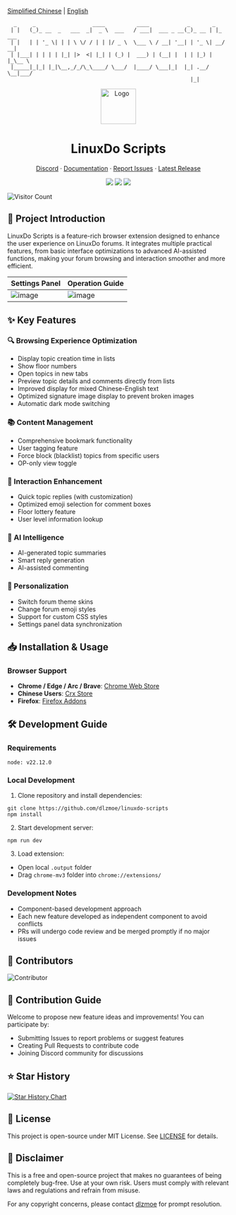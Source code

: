 [Simplified Chinese](README.md) | [English](README_EN.md)

```
  _     _                  ____          ____            _       _       
 | |   (_)_ __  _   ___  _|  _ \  ___   / ___|  ___ _ __(_)_ __ | |_ ___ 
 | |   | | '_ \| | | \ \/ / | | |/ _ \  \___ \ / __| '__| | '_ \| __/ __|
 | |___| | | | | |_| |>  <| |_| | (_) |  ___) | (__| |  | | |_) | |_\__ \
 |_____|_|_| |_|\__,_/_/\_\____/ \___/  |____/ \___|_|  |_| .__/ \__|___/
                                                          |_|            
```

<div align="center">
  <a href="https://github.com/dlzmoe/linuxdo-scripts">
    <img src="https://github.com/dlzmoe/linuxdo-scripts/blob/main/public/icon/128.png?raw=true" alt="Logo" width="80" height="80">
  </a>

  <h1>LinuxDo Scripts</h1>

  <p>
    <a href="https://discord.gg/n2pErsD7Kg">Discord</a>
    ·
    <a href="https://linuxdo-scripts.zishu.me">Documentation</a>
    ·
    <a href="https://github.com/dlzmoe/linuxdo-scripts/issues/new/choose">Report Issues</a>
    ·
    <a href="https://github.com/dlzmoe/linuxdo-scripts/releases/latest">Latest Release</a>
  </p>

  <p>
    <img src="https://img.shields.io/github/stars/dlzmoe/linuxdo-scripts?style=flat&label=Github%20Stars">
    <img src="https://img.shields.io/chrome-web-store/users/fbgblmjbeebanackldpbmpacppflgmlj?style=flat&label=Chrome%20Web%20Store">
    <img src="https://img.shields.io/github/license/dlzmoe/linuxdo-scripts?style=flat&">
  </p>
</div>

![Visitor Count](https://profile-counter.glitch.me/dlzmoe-linuxdo-scripts/count.svg)

## 📖 Project Introduction

LinuxDo Scripts is a feature-rich browser extension designed to enhance the user experience on LinuxDo forums. It integrates multiple practical features, from basic interface optimizations to advanced AI-assisted functions, making your forum browsing and interaction smoother and more efficient.

| Settings Panel                                                                                  | Operation Guide                                                                                  |
| ----------------------------------------------------------------------------------------- | ----------------------------------------------------------------------------------------- |
| ![image](https://github.com/user-attachments/assets/8824696c-f2d4-4cfd-8273-901a3d007a39) | ![image](https://github.com/user-attachments/assets/a052a816-3209-4e3d-ba5d-252b6518bf55) |

## ✨ Key Features

### 🔍 Browsing Experience Optimization
- Display topic creation time in lists
- Show floor numbers
- Open topics in new tabs
- Preview topic details and comments directly from lists
- Improved display for mixed Chinese-English text
- Optimized signature image display to prevent broken images
- Automatic dark mode switching

### 📚 Content Management
- Comprehensive bookmark functionality
- User tagging feature
- Force block (blacklist) topics from specific users
- OP-only view toggle

### 💬 Interaction Enhancement
- Quick topic replies (with customization)
- Optimized emoji selection for comment boxes
- Floor lottery feature
- User level information lookup

### 🤖 AI Intelligence
- AI-generated topic summaries
- Smart reply generation
- AI-assisted commenting

### 🎨 Personalization
- Switch forum theme skins
- Change forum emoji styles
- Support for custom CSS styles
- Settings panel data synchronization

## 📥 Installation & Usage

### Browser Support
- **Chrome / Edge / Arc / Brave**: [Chrome Web Store](https://chromewebstore.google.com/detail/fbgblmjbeebanackldpbmpacppflgmlj)
- **Chinese Users**: [Crx Store](https://www.crxsoso.com/webstore/detail/fbgblmjbeebanackldpbmpacppflgmlj)
- **Firefox**: [Firefox Addons](https://addons.mozilla.org/zh-CN/firefox/addon/linux_do-scripts/)

## 🛠️ Development Guide

### Requirements
```
node: v22.12.0
```

### Local Development
1. Clone repository and install dependencies:
```shell
git clone https://github.com/dlzmoe/linuxdo-scripts
npm install
```

2. Start development server:
```shell
npm run dev
```

3. Load extension:
- Open local `.output` folder
- Drag `chrome-mv3` folder into `chrome://extensions/`

### Development Notes
- Component-based development approach
- Each new feature developed as independent component to avoid conflicts
- PRs will undergo code review and be merged promptly if no major issues

## 🚀 Contributors

![Contributor](https://contrib.rocks/image?repo=dlzmoe/linuxdo-scripts)

## 🤝 Contribution Guide

Welcome to propose new feature ideas and improvements! You can participate by:
- Submitting Issues to report problems or suggest features
- Creating Pull Requests to contribute code
- Joining Discord community for discussions

## ⭐️ Star History

[![Star History Chart](https://api.star-history.com/svg?repos=dlzmoe/linuxdo-scripts&type=Timeline)](https://www.star-history.com/#dlzmoe/linuxdo-scripts&Timeline)

## 📄 License

This project is open-source under MIT License. See [LICENSE](LICENSE) for details.

## 📖 Disclaimer

This is a free and open-source project that makes no guarantees of being completely bug-free. Use at your own risk. Users must comply with relevant laws and regulations and refrain from misuse.

For any copyright concerns, please contact [dlzmoe](https://github.com/dlzmoe) for prompt resolution.
